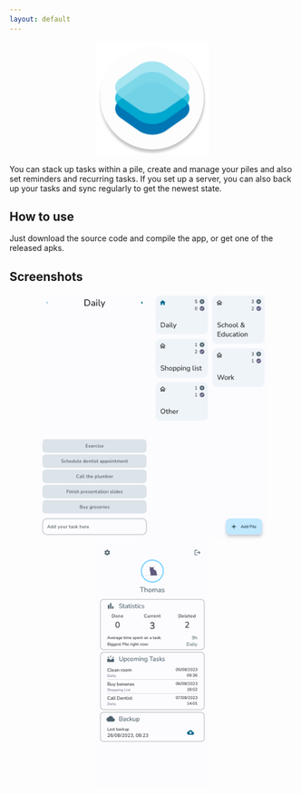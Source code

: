 ```yaml
---
layout: default
---
```


<div align="center">
    <img src="./assets/icon.png" alt="Logo" width="200" height="200" />
</div>

You can stack up tasks within a pile, create and manage your piles and also set reminders and
recurring tasks. If you set up a
server, you can also back up your tasks and sync regularly to get the newest state.

## How to use

Just download the source code and compile the app, or get one of the released apks.

## Screenshots

<div align="center">
  <p>
    <img src="./assets/pile_screen_demo.png" width="200" />
    <img src="./assets/pile_overview_screen_demo.png" width="200" /> 
    <img src="./assets/profile_screen_demo.png" width="200" />
  </p>
</div>